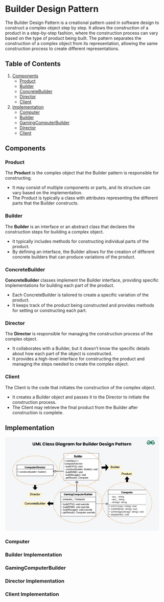 # Builder Design Pattern
The Builder Design Pattern is a creational pattern used in software design to construct a complex object step by step. It allows the construction of a product in a step-by-step fashion, where the construction process can vary based on the type of product being built. The pattern separates the construction of a complex object from its representation, allowing the same construction process to create different representations.

## Table of Contents

1. [Components](#components)
    - [Product](#product)
    - [Builder](#builder)
    - [ConcreteBuilder](#concrete-builder)
    - [Director](#director)
    - [Client](#client)
2. [Implementation](#implementation)
    - [Computer](#computer)
    - [Builder](#builder-implementation)
    - [GamingComputerBuilder](#gamingcomputerbuilder)
    - [Director](#director-implementation)
    - [Client](#client-implementation)

## Components
### Product
The **Product** is the complex object that the Builder pattern is responsible for constructing.
- It may consist of multiple components or parts, and its structure can vary based on the implementation.
- The Product is typically a class with attributes representing the different parts that the Builder constructs.
### Builder
The **Builder** is an interface or an abstract class that declares the construction steps for building a complex object.
- It typically includes methods for constructing individual parts of the product.
- By defining an interface, the Builder allows for the creation of different concrete builders that can produce variations of the product.
### ConcreteBuilder
**ConcreteBuilder** classes implement the Builder interface, providing specific implementations for building each part of the product.
- Each ConcreteBuilder is tailored to create a specific variation of the product.
- It keeps track of the product being constructed and provides methods for setting or constructing each part.
### Director
The **Director** is responsible for managing the construction process of the complex object.
- It collaborates with a Builder, but it doesn’t know the specific details about how each part of the object is constructed.
- It provides a high-level interface for constructing the product and managing the steps needed to create the complex object.
### Client
The Client is the code that initiates the construction of the complex object.
- It creates a Builder object and passes it to the Director to initiate the construction process.
- The Client may retrieve the final product from the Builder after construction is complete.
## Implementation
![alt text](uml.png)
### Computer
### Builder Implementation
### GamingComputerBuilder
### Director Implementation
### Client Implementation